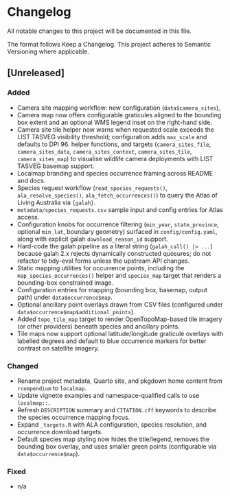 # Changelog

All notable changes to this project will be documented in this file.

The format follows Keep a Changelog. This project adheres to Semantic Versioning where applicable.

## [Unreleased]
### Added
- Camera site mapping workflow: new configuration (`data$camera_sites`),
- Camera map now offers configurable graticules aligned to the bounding box extent and an optional WMS legend inset on the right-hand side.
- Camera site tile helper now warns when requested scale exceeds the LIST TASVEG visibility threshold; configuration adds `max_scale` and defaults to DPI 96.
  helper functions, and targets (`camera_sites_file`, `camera_sites_data`,
  `camera_sites_context`, `camera_sites_tile`, `camera_sites_map`) to visualise
  wildlife camera deployments with LIST TASVEG basemap support.
- Localmap branding and species occurrence framing across README and docs.
- Species request workflow (`read_species_requests()`, `ala_resolve_species()`,
  `ala_fetch_occurrences()`) to query the Atlas of Living Australia via
  `{galah}`.
- `metadata/species_requests.csv` sample input and config entries for Atlas
  access.
- Configuration knobs for occurrence filtering (`min_year`, `state_province`,
  optional `min_lat`, boundary geometry) surfaced in `config/config.yaml`, along
  with explicit galah `download_reason_id` support.
- Hard-code the galah pipeline as a literal string (`galah_call() |> ...`)
  because galah 2.x rejects dynamically constructed quosures; do not refactor
  to tidy-eval forms unless the upstream API changes.
- Static mapping utilities for occurrence points, including the
  `map_species_occurrences()` helper and `species_map` target that renders a
  bounding-box constrained image.
- Configuration entries for mapping (bounding box, basemap, output path) under
  `data$occurrence$map`.
- Optional ancillary point overlays drawn from CSV files (configured under
  `data$occurrence$map$additional_points`).
- Added `topo_tile_map` target to render OpenTopoMap-based tile imagery (or
  other providers) beneath species and ancillary points.
- Tile maps now support optional latitude/longitude graticule overlays with
  labelled degrees and default to blue occurrence markers for better contrast
  on satellite imagery.

### Changed
- Rename project metadata, Quarto site, and pkgdown home content from `rcompendium`
  to `localmap`.
- Update vignette examples and namespace-qualified calls to use `localmap::`.
- Refresh `DESCRIPTION` summary and `CITATION.cff` keywords to describe the
  species occurrence mapping focus.
- Expand `_targets.R` with ALA configuration, species resolution, and
  occurrence download targets.
- Default species map styling now hides the title/legend, removes the bounding
  box overlay, and uses smaller green points (configurable via
  `data$occurrence$map`).

### Fixed
- n/a
